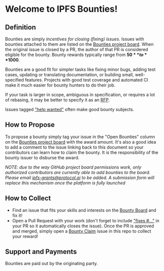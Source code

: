 # Welcome to IPFS Bounties!

## Definition
Bounties are simply _incentives for closing (fixing) issues_. Issues with bounties attached to them are listed on the [Bounties project board](../../projects/1). When the original issue is closed by a PR, the author of that PR is considered eligible for the bounty. Bounty rewards typically range from **$50** to **$1000**.

Bounties are a good fit for simpler tasks like fixing minor bugs, adding test cases, updating or translating documentation, or building small, well-specified features. Projects with good test coverage and automated CI make it much easier for bounty hunters to do their job.

If your task is larger in scope, ambiguous in specification, or requires a lot of rebasing, it may be better to specify it as an [RFP](rfps). 

Issues tagged ["help wanted"](https://github.com/ipfs/docs/labels/help%20wanted) often make good bounty subjects.


## How to Propose
To propose a bounty simply tag your issue in the "Open Bounties" column on the [Bounties project board](../../projects/1) with the award amount. It's also a good idea to add a comment to the issue linking back to this document so your contributors can learn how to claim the bounty. It is the responsibility of the bounty issuer to disburse the award.

*NOTE: due to the way GitHub project board permissions work, only authorized contributors are currently able to add bounties to the board. Please email ipfs-grants@protocol.ai to be added. A submission form will replace this mechanism once the platform is fully launched*

## How to Collect
* Find an issue that fits your skills and interests on the [Bounty Board](https://github.com/protocol/ipfs-grants/projects/1) and fix it!
* Open a Pull Request with your work (don't forget to include ["fixes #..."](https://help.github.com/en/github/managing-your-work-on-github/closing-issues-using-keywords) in your PR so it automatically closes the issue). Once the PR is approved and merged, simply open a [Bounty Claim](https://github.com/protocol/ipfs-grants/issues/new?assignees=&labels=&template=bounty-claim.md&title=Bounty+Claim%3A+%3CWhat+You+Fixed%3E) issue in this repo to collect your reward!

## Support and Payments
Bounties are paid out by the originating party.
